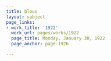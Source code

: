 ```yaml
---
title: blous
layout: subject
page_links:
- work_title: '1922'
  work_url: pages/works/1922
  page_title: Monday, January 30, 1922
  page_anchor: page-1926

---
```

